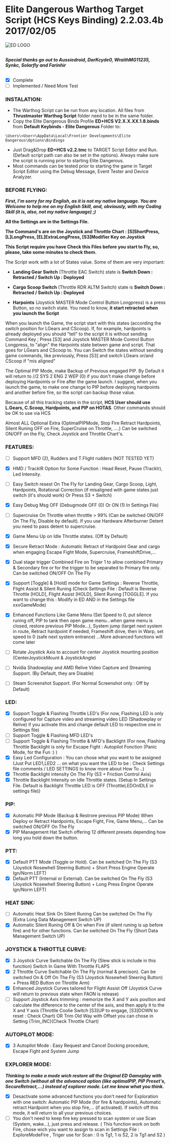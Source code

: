 # Elite Dangerous Warthog Target Script (HCS Keys Binding) 2.2.03.4b 2017/02/05

![ED LOGO](http://edassets.org/img/preview/elite-dangerous-logo_grey.png)

## 
***Special thanks go out to Aussiedroid, DarKcyde0, WraithMG11235, Synkc, Solarfly and Farinhir***
## 

- [x] Complete
- [ ] Implemented / Need More Test

### INSTALATION:

* The Warthog Script can be run from any location. All files from __Thrustmaster Warthog Script__ folder need to be in the same folder.
* Copy the Elite Dangerous Binds Profile __ED+HCS V2.X.X.XX.1.8.binds__ from __Default Keybinds - Elite Dangerous__ Folder to:
```
\Users\<User>\AppData\Local\Frontier Developments\Elite Dangerous\Options\Bindings
```

* Just Drag&Drop __ED+HCS v2.2.tmc__ to TARGET Script Editor and Run. (Default script path can also be set in the options). Always make sure the script is running prior to starting Elite Dangerous.
* Most commands can be tested prior to starting the game in Target Script Editor using the Debug Message, Event Tester and Device Analyzer.

### BEFORE FLYING:

***First, I'm sorry for my English, as it is not my native language. You are Welcome to help me on my English Skill, and, obviously, with my Coding Skill (it is, also, not my native language) ;)***

__All the Settings are in the Settings File.__

__The Command's are on the Joystick and Throttle Chart : [S]ShortPress, [L]LongPress, [EL]ExtraLongPress, [S3]Modifier Key on Joystick__

**This Script require you have Check this Files before you start to Fly, so, please, take some minutes to check them.**

The Script work with a lot of States value. Some of them are very important:

 * **Landing Gear Switch** (Throttle EAC Switch) state is **Switch Down : Retracted / Switch Up : Deployed**
 
 * **Cargo Scoop Switch** (Throttle RDR ALTM Switch) state is **Switch Down : Retracted / Switch Up : Deployed**

 * **Harpoints** (Joystick MASTER Mode Control Button Longpress) is a press Button, so no switch state. You need to know, **it start retracted when you launch the Script**
 
When you launch the Game, the script start with this states (according the switch position for LGears and CScoop). 
If, for example, hardpoints is already deployed you should "tell" to the script it is without sending Command Key ; Press [S3] and Joystick MASTER Mode Control Button Longpress, to "align" the Harpoints state betwen game and script.
That goes for LGears and CScoop to. You can Switch the states without sending game commands, like previously, Press [S3] and switch LGears or/and CScoop if "mis aligned" 

The Optimal PIP Mode, make Backup of Previous engaged PIP. By Default it will return to //2 SYS 2 ENG 2 WEP (0) if you don't make change before deploying Hardpoints or Fire after the game launch. 
I suggest, when you launch the game, to make one change to PIP before deploying hardpoints and another before fire, so the script can backup those value.

Because of all this tracking states in the script, __HCS User should use L.Gears, C.Scoop, Hardpoints, and PIP on HOTAS__. Other commands should be OK to use via HCS

Almost ALL Optional Extra (OptimalPIPMode, Stop Fire Retract Hardpoints, Silent Runing OFF on Fire, SuperCruise on Throttle, ....) Can be switched ON/OFF on the Fly, Check Joystick and Throttle Chart's. 

### FEATURES:

- [ ] Support MFD (2), Rudders and T.Flight rudders (NOT TESTED YET)
- [x] HMD / TrackIR Option for Some Function : Head Reset, Pause (TrackIr), Led Intensity.
- [ ] Easy Switch resest On The Fly for Landing Gear, Cargo Scoop, Light, Hardpoints, Rotational Correction (if misaligned with game states just switch (it's should work) Or Press S3 + Switch)
- [x] Easy Debug Msg OFF (Debugmode OFF (0) Or ON (1) In Settings File)
- [ ] Supercruise On Throttle when throttle > 99% (Can be switched ON/OFF On The Fly, Disable by default). If you use Hardware Afterburner Detent you need to pass detent to supercruise.
- [x] Game Menu Up on Idle Throttle states. (Off by Default)
- [x] Secure Retract Mode : Automatic Retract of Hardpoint Gear and cargo  when engaging Escape Fight Mode, Supercruise, FrameshiftDrive,...
- [x] Dual stage trigger Combined Fire on Triger 1 to allow combined Primary & Secondary fire or for the trigger to be separated to Primary fire only. Can be switched ON/OFF On The Fly
- [x] Support [Toggle] & [Hold] mode for Game Settings : Reverse Throttle, Flight Assist & Silent Runing (Check Settings File : Default is Reverse Throttle [HOLD],  Flight Assist [HOLD], Silent Runing [TOGGLE]. If you want to change this : Modify in ED AND in the Settings file xxxGameMode)
- [x] Enhanced Functions Like Game Menu (Set Speed to 0, put silence runing off, PIP to tank then open game menu...when game menu is closed, restore previous PIP Mode...), System jump (target next system in route, Retract hardpoint if needed, Frameshift drive, then in Warp, set speed to 0 (safe next system entrance) ...More advanced functions will come later
- [ ] Rotate Joystick Axis to account for center Joystick mounting position (CenterJoystickMount & JoystickAngle)
- [ ] Nvidia Shadowplay and AMD Relive Video Capture and Streaming Support. (By Default, they are Disable)
- [ ] Steam Screenshot Support. (For Normal Screenshot only : Off by Default)


### LED:

- [x] Support Toggle & Flashing Throttle LED's (For now, Flashing LED is only configured for Capture video and streaming video LED (Shadowplay or Relive) if you activate this and change default LED to respective one in Settings file)
- [ ] Support Toggle & Flashing MFD LED's
- [ ] Support Toggle & Flashing Throttle & MFD's Backlight (For now, Flashing Throttle Backlight is only for Escape Fight : Autopilot Fonction (Panic Mode, for the Fun :) )
- [x] Easy Led Configuration : You can chose what you want to be assigned (Just Put LED1,LED2 ... on what you want the LED to be : Check Settings file comments / LED SETTINGS to know more about How To ..)
- [x] Throttle Backlight intensity On The Fly (S3 + Friction Control Axis)
- [x] Throttle Backlight Intensity on Idle Throttle states. (Setup In Settings File. Default is Backlight Throttle LED is OFF (ThrottleLEDOnIDLE in settings file))
	
### PIP:

- [x] Automatic PIP Mode (Backup & Restrore previous PIP Mode) When Deploy or Retract Hardpoints, Escape Fight, Fire, Game Menu,... Can be switched ON/OFF On The Fly
- [x] PIP Management Hat Switch offering 12 different presets depending how long you hold down the button.

### PTT:

- [x] Default PTT Mode (Toggle or Hold). Can be switched  On The Fly (S3 (Joystick Nosewhell Steering Button) + Short Press Engine Operate Ign/Norm LEFT)
- [x] Default PTT (Internal or External). Can be switched On The Fly (S3 (Joystick Nosewhell Steering Button) + Long Press Engine Operate Ign/Norm LEFT)
	
### HEAT SINK:

- [ ] Automatic Heat Sink On Silent Runing Can be switched  On The Fly (Extra Long Data Management Switch UP)
- [x] Automatic Silent Runing Off & On when Fire (if silent runing is up before fire) and for other functions. Can be switched  On The Fly (Short Data Management Switch UP)

### JOYSTICK & THROTTLE CURVE:

- [x] 3 Joystick Curve Switchable On The Fly (Slew stick is include in this function) Switch In Game With Throttle FLAPS
- [x] 2 Throttle Curve Switchable On The Fly (normal & precison). Can be switched On & Off On The Fly (S3 (Joystick Nosewhell Steering Button) + Press RED Button on Throttle Arm)
- [x] Enhanced Joystick Curves tailored for Flight Assist Off (Joystick Curve will return to previous state when FAON is release)
- [ ] Support Joystick Axis trimming :  memorize the X and Y axis position and calculate the difference to the
center of the axis, and then  apply it to the X and Y axis (Throttle Coolie Switch [S3]UP to engage, [S3]DOWN to reset : Check Chart) OR Trim Old Way with Offset you can chose in Setting (Trim_INC)(Check Throttle Chart)

### AUTOPILOT MODE:

- [x] 3 Autopilot Mode : Easy Request and Cancel Docking procedure, Escape Fight and System Jump

### EXPLORER MODE:

***Thinking to make a mode wich restore all the Original ED Gameplay with one Switch (without all the advanced option (like optimalPIP, PIP Preset's, SecureRetract,...) instead of explorer mode. Let me know what you think.***

- [x] Desactivate some advanced functions you don't need for Exploration with one switch: Automatic PIP Mode (for fire & hardpoints), Automatic retract Hardpoint when you stop fire,... (if activated). If switch off this mode, it will return to all your previous choices.
- [ ] You don't need to keep fire key pressed to scan system or use Scan (System, wake...), just press and release. ( This function work on both Fire, chose wich you want to assign to scan in Settings File : ExploreModeFire , Triger use for Scan : 0 is Tg1, 1 is S2, 2 is Tg1 and S2 )